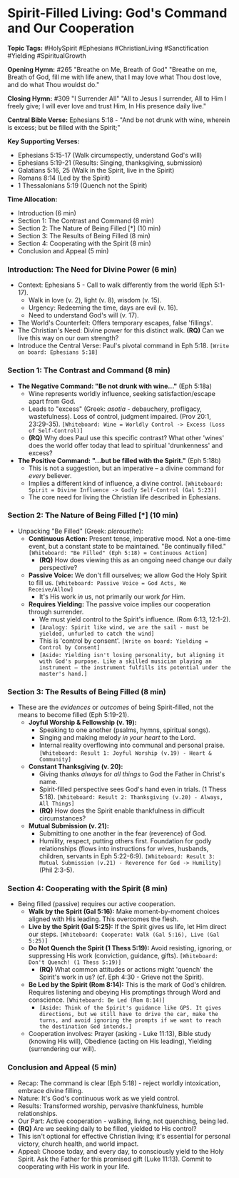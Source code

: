 # Spirit-Filled Living: God's Command and Our Cooperation

**Topic Tags:** #HolySpirit #Ephesians #ChristianLiving #Sanctification
#Yielding #SpiritualGrowth

**Opening Hymn:** #265 "Breathe on Me, Breath of God" "Breathe on me, Breath of
God, fill me with life anew, that I may love what Thou dost love, and do what
Thou wouldst do."

**Closing Hymn:** #309 "I Surrender All" "All to Jesus I surrender, All to Him I
freely give; I will ever love and trust Him, In His presence daily live."

**Central Bible Verse:** Ephesians 5:18 - "And be not drunk with wine, wherein
is excess; but be filled with the Spirit;"

**Key Supporting Verses:**

- Ephesians 5:15-17 (Walk circumspectly, understand God's will)
- Ephesians 5:19-21 (Results: Singing, thanksgiving, submission)
- Galatians 5:16, 25 (Walk in the Spirit, live in the Spirit)
- Romans 8:14 (Led by the Spirit)
- 1 Thessalonians 5:19 (Quench not the Spirit)

**Time Allocation:**

- Introduction (6 min)
- Section 1: The Contrast and Command (8 min)
- Section 2: The Nature of Being Filled [*] (10 min)
- Section 3: The Results of Being Filled (8 min)
- Section 4: Cooperating with the Spirit (8 min)
- Conclusion and Appeal (5 min)

### Introduction: The Need for Divine Power (6 min)

- Context: Ephesians 5 - Call to walk differently from the world (Eph 5:1-17).
  - Walk in love (v. 2), light (v. 8), wisdom (v. 15).
  - Urgency: Redeeming the time, days are evil (v. 16).
  - Need to understand God's will (v. 17).
- The World's Counterfeit: Offers temporary escapes, false 'fillings'.
- The Christian's Need: Divine power for this distinct walk. **(RQ)** Can we
  live this way on our own strength?
- Introduce the Central Verse: Paul's pivotal command in Eph 5:18.
  `[Write on board: Ephesians 5:18]`

### Section 1: The Contrast and Command (8 min)

- **The Negative Command: "Be not drunk with wine..."** (Eph 5:18a)
  - Wine represents worldly influence, seeking satisfaction/escape apart from
    God.
  - Leads to "excess" (Greek: _asotia_ - debauchery, profligacy, wastefulness).
    Loss of control, judgment impaired. (Prov 20:1, 23:29-35).
    `[Whiteboard: Wine = Worldly Control -> Excess (Loss of Self-Control)]`
  - **(RQ)** Why does Paul use this specific contrast? What other 'wines' does
    the world offer today that lead to spiritual 'drunkenness' and excess?
- **The Positive Command: "...but be filled with the Spirit."** (Eph 5:18b)
  - This is not a suggestion, but an imperative – a divine command for _every_
    believer.
  - Implies a different kind of influence, a divine control.
    `[Whiteboard: Spirit = Divine Influence -> Godly Self-Control (Gal 5:23)]`
  - The core need for living the Christian life described in Ephesians.

### Section 2: The Nature of Being Filled [*] (10 min)

- Unpacking "Be Filled" (Greek: _plerousthe_):
  - **Continuous Action:** Present tense, imperative mood. Not a one-time event,
    but a constant state to be maintained. "Be continually filled."
    `[Whiteboard: "Be Filled" (Eph 5:18) = Continuous Action]`
    - **(RQ)** How does viewing this as an ongoing need change our daily
      perspective?
  - **Passive Voice:** We don't fill ourselves; we allow God the Holy Spirit to
    fill us. `[Whiteboard: Passive Voice = God Acts, We Receive/Allow]`
    - It's His work _in_ us, not primarily our work _for_ Him.
  - **Requires Yielding:** The passive voice implies our cooperation through
    surrender.
    - We must yield control to the Spirit's influence. (Rom 6:13, 12:1-2).
    - `[Analogy: Spirit like wind, we are the sail - must be yielded, unfurled to catch the wind]`
    - This is 'control by consent'.
      `[Write on board: Yielding = Control by Consent]`
    - `[Aside: Yielding isn't losing personality, but aligning it with God's purpose. Like a skilled musician playing an instrument – the instrument fulfills its potential under the master's hand.]`

### Section 3: The Results of Being Filled (8 min)

- These are the _evidences_ or _outcomes_ of being Spirit-filled, not the means
  to become filled (Eph 5:19-21).
  - **Joyful Worship & Fellowship (v. 19):**
    - Speaking to one another (psalms, hymns, spiritual songs).
    - Singing and making melody _in your heart_ to the Lord.
    - Internal reality overflowing into communal and personal praise.
      `[Whiteboard: Result 1: Joyful Worship (v.19) - Heart & Community]`
  - **Constant Thanksgiving (v. 20):**
    - Giving thanks _always_ for _all things_ to God the Father in Christ's
      name.
    - Spirit-filled perspective sees God's hand even in trials. (1 Thess 5:18).
      `[Whiteboard: Result 2: Thanksgiving (v.20) - Always, All Things]`
    - **(RQ)** How does the Spirit enable thankfulness in difficult
      circumstances?
  - **Mutual Submission (v. 21):**
    - Submitting to one another in the fear (reverence) of God.
    - Humility, respect, putting others first. Foundation for godly
      relationships (flows into instructions for wives, husbands, children,
      servants in Eph 5:22-6:9).
      `[Whiteboard: Result 3: Mutual Submission (v.21) - Reverence for God -> Humility]`
      (Phil 2:3-5).

### Section 4: Cooperating with the Spirit (8 min)

- Being filled (passive) requires our active cooperation.
  - **Walk by the Spirit (Gal 5:16):** Make moment-by-moment choices aligned
    with His leading. This overcomes the flesh.
  - **Live by the Spirit (Gal 5:25):** If the Spirit gives us life, let Him
    direct our steps.
    `[Whiteboard: Cooperate: Walk (Gal 5:16), Live (Gal 5:25)]`
  - **Do Not Quench the Spirit (1 Thess 5:19):** Avoid resisting, ignoring, or
    suppressing His work (conviction, guidance, gifts).
    `[Whiteboard: Don't Quench! (1 Thess 5:19)]`
    - **(RQ)** What common attitudes or actions might 'quench' the Spirit's work
      in us? (cf. Eph 4:30 - Grieve not the Spirit).
  - **Be Led by the Spirit (Rom 8:14):** This is the mark of God's children.
    Requires listening and obeying His promptings through Word and conscience.
    `[Whiteboard: Be Led (Rom 8:14)]`
    - `[Aside: Think of the Spirit's guidance like GPS. It gives directions, but we still have to drive the car, make the turns, and avoid ignoring the prompts if we want to reach the destination God intends.]`
  - Cooperation involves: Prayer (asking - Luke 11:13), Bible study (knowing His
    will), Obedience (acting on His leading), Yielding (surrendering our will).

### Conclusion and Appeal (5 min)

- Recap: The command is clear (Eph 5:18) - reject worldly intoxication, embrace
  divine filling.
- Nature: It's God's continuous work as we yield control.
- Results: Transformed worship, pervasive thankfulness, humble relationships.
- Our Part: Active cooperation - walking, living, not quenching, being led.
- **(RQ)** Are we seeking daily to be filled, yielded to His control?
- This isn't optional for effective Christian living; it's essential for
  personal victory, church health, and world impact.
- Appeal: Choose today, and every day, to consciously yield to the Holy Spirit.
  Ask the Father for this promised gift (Luke 11:13). Commit to cooperating with
  His work in your life.
